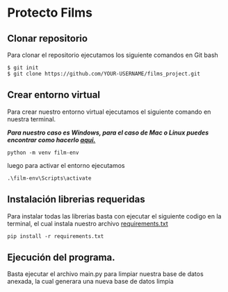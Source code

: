 # Protecto Films
## Clonar repositorio

Para clonar el repositorio ejecutamos los siguiente comandos en Git bash
```
$ git init
$ git clone https://github.com/YOUR-USERNAME/films_project.git
```

## Crear entorno virtual

Para crear nuestro entorno virtual ejecutamos el siguiente comando en nuestra terminal.

***Para nuestro caso es Windows, para el caso de Mac o Linux puedes encontrar como hacerlo [aqui.](https://www.programaenpython.com/miscelanea/crear-entornos-virtuales-en-python/)***

```
python -m venv film-env
```
luego para activar el entorno ejecutamos
```
.\film-env\Scripts\activate
```
## Instalación librerias requeridas

Para instalar todas las librerias basta con ejecutar el siguiente codigo en la terminal, el cual instala nuestro archivo [requirements.txt](https://github.com/Juanma1023/films_project/blob/main/requirements.txt)

```
pip install -r requirements.txt
```
## Ejecución del programa.

Basta ejecutar el archivo main.py para limpiar nuestra base de datos anexada, la cual generara una nueva base de datos limpia
```
